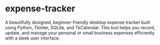 # expense-tracker
A beautifully designed, beginner-friendly desktop expense tracker built using Python, Tkinter, SQLite, and TkCalendar. This tool helps you record, update, and manage your personal or small business expenses efficiently with a sleek user interface.
